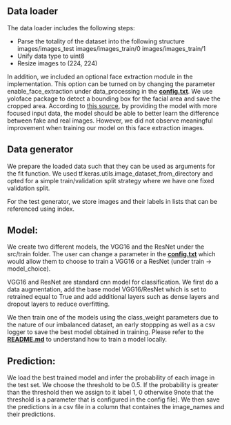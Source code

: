 ## Data loader

The data loader includes the following steps:
- Parse the totality of the dataset into the following structure
    images/images_test
    images/images_train/0
    images/images_train/1
- Unify data type to uint8
- Resize images to (224, 224)

In addition, we included an optional face extraction module in the implementation. This option can be turned on by changing the parameter enable_face_extraction under data_processing in the [**config.txt**](./src/config.txt).
We use yoloface package to detect a bounding box for the facial area and save the cropped area. 
According to [this source](https://arxiv.org/pdf/2006.07084.pdf), by providing the model with more focused input data, the model should be able to better learn the difference between fake and real images.
However, we did not observe meaningful improvement when training our model on this face extraction images.

## Data generator

We prepare the loaded data such that they can be used as arguments for the fit function. 
We used tf.keras.utils.image_dataset_from_directory and opted for a simple train/validation split strategy where we have one fixed validation split.

For the test generator, we store images and their labels in lists that can be referenced using index. 

## Model:

We create two different models, the VGG16 and the ResNet under the src/train folder. The user can change a parameter in the [**config.txt**](./src/config.txt) which would allow them to choose to train a VGG16 or a ResNet (under train -> model_choice).

VGG16 and ResNet are standard cnn model for classification. We first do a data augmentation, add the base model VGG16/ResNet which is set to retrained equal to True and add additional layers such as dense layers and dropout layers to reduce overfitting.

We then train one of the models using the class_weight parameters due to the nature of our imbalanced dataset, an early stoppping as well as a csv logger to save the best model obtained in training. Please refer to the [**README.md**](./src/README.md) to understand how to train a model locally.

## Prediction:

We load the best trained model and infer the probability of each image in the test set. We choose the threshold to be 0.5. If the probability is greater than the threshold then we assign to it label 1, 0 otherwise 9note that the threshold is a parameter that is configured in the config file). We then save the predictions in a csv file in a column that containes the image_names and their predictions.